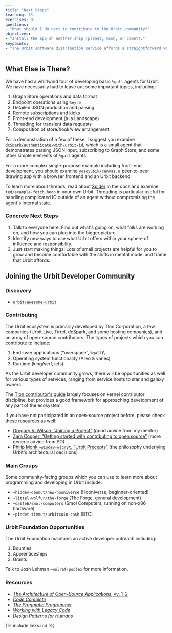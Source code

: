 ```yaml
---
title: "Next Steps"
teaching: 15
exercises: 0
questions:
- "What should I do next to contribute to the Urbit community?"
objectives:
- "Install the app on another ship (planet, moon, or comet)."
keypoints:
- "The Urbit software distribution service affords a straightforward way to deploy, update, and remove `%gall` apps."
---
```


##  What Else is There?

We have had a whirlwind tour of developing basic `%gall` agents for Urbit.  We have necessarily had to leave out some important topics, including:

1. Graph Store operations and data format
2. Endpoint operations using `%eyre`
3. Detailed JSON production and parsing
4. Remote subscriptions and kicks
5. Front-end development (à la Landscape)
6. Threading for transient data requests
7. Composition of store/hook/view arrangement

For a demonstration of a few of these, I suggest you examine [`dcSpark/authenticate-with-urbit-id`](https://github.com/dcSpark/authenticate-with-urbit-id), which is a small agent that demonstrates parsing JSON input, subscribing to Graph Store, and some other simple elements of `%gall` agents.

For a more complex single-purpose example including front-end development, you should examine [`yosoyubik/canvas`](https://github.com/yosoyubik/canvas), a peer-to-peer drawing app with a browser frontend and an Urbit backend.

To learn more about threads, read about [Spider](https://urbit.org/docs/userspace/threads/overview) in the docs and examine `ted/example-fetch.hoon` in your own Urbit.  Threading is particular useful for handling complicated IO outside of an agent without compromising the agent's internal state.

### Concrete Next Steps

1. Talk to everyone here.  Find out what's going on, what folks are working on, and how you can plug into the bigger picture.
2. Identify new ways to use what Urbit offers within your sphere of influence and responsibility.
3. Just start making things!  Lots of small projects are helpful for you to grow and become comfortable with the shifts in mental model and frame that Urbit affords.

##  Joining the Urbit Developer Community

### Discovery

- [`urbit/awesome-urbit`](https://github.com/urbit/awesome-urbit)

### Contributing

The Urbit ecosystem is primarily developed by Tlon Corporation, a few companies (Urbit.Live, Tirrel, dcSpark, and some hosting companies), and an army of open-source contributors.  The types of projects which you can contribute to include:

1. End-user applications (“userspace”, `%gall`)\
2. Operating system functionality (Arvo & vanes)
3. Runtime (king/serf, jets)

As the Urbit developer community grows, there will be opportunities as well for various types of services, ranging from service hosts to star and galaxy owners.

The [Tlon contributor's guide](https://github.com/urbit/urbit/blob/master/CONTRIBUTING.md) largely focuses on kernel contributor discipline, but provides a good framework for approaching development of any part of the ecosystem.

If you have not participated in an open-source project before, please check these resources as well:

- [Gregory V. Wilson, “Joining a Project”](https://third-bit.com/2021/03/30/joining-a-project/) (good advice from my mentor)
- [Zara Cooper, “Getting started with contributing to open source”](https://stackoverflow.blog/2020/08/03/getting-started-with-contributing-to-open-source/) (more generic advice from SO)
- [Philip Monk `~wisdev-wicryt`, “Urbit Precepts”](https://urbit.org/blog/precepts) (the philosophy underlying Urbit's architectural decisions)

### Main Groups

Some community-facing groups which you can use to learn more about programming and developing in Urbit include:

- `~hiddev-dannut/new-hooniverse` (Hooniverse, beginner-oriented)
- `~littel-wolfur/the-forge` (The Forge, general development)
- `~dasfeb/smol-computers` (Smol Computers, running on non-x86 hardware)
- `~pindet-timmut/urbitcoin-cash` (BTC)

### Urbit Foundation Opportunities

The Urbit Foundation maintains an active developer outreach including:

1. Bounties
2. Apprenticeships
3. Grants

Talk to Josh Lehman `~wolref-podlex` for more information.

### Resources

-   [*The Architecture of Open-Source Applications*, vv. 1–2](https://aosabook.org/en/index.html)
-   [*Code Complete*](https://www.oreilly.com/library/view/code-complete-second/0735619670/)
-   [*The Pragmatic Programmer*](https://pragprog.com/titles/tpp20/the-pragmatic-programmer-20th-anniversary-edition/)
-   [*Working with Legacy Code*](https://www.oreilly.com/library/view/working-effectively-with/0131177052/)
-   [*Design Patterns for Humans*](https://github.com/kamranahmedse/design-patterns-for-humans)

{% include links.md %}
